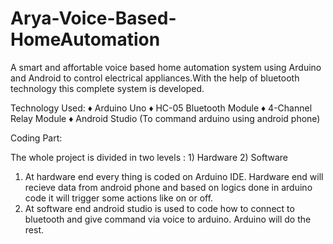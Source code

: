 # Arya-Voice-Based-HomeAutomation
A smart and affortable voice based home automation system using Arduino and Android to control electrical appliances.With the help of bluetooth technology this complete system is developed.

Technology Used:
♦ Arduino Uno
♦ HC-05 Bluetooth Module
♦ 4-Channel Relay Module
♦ Android Studio (To command arduino using android phone)


Coding Part:

  The whole project is divided in two levels : 1) Hardware 2) Software
  
  1) At hardware end every thing is coded on Arduino IDE. Hardware end will recieve data from android phone and based on logics         done in arduino code it will trigger some actions like on or off. 
  2) At software end android studio is used to code how to connect to bluetooth and give command via voice to arduino. Arduino will do the rest.
 
